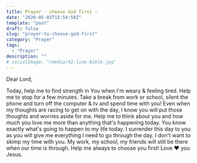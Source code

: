 ```yaml
---
title: Prayer - choose God first ☝️
date: "2020-05-03T15:54:58Z"
template: "post"
draft: false
slug: "prayer-to-choose-god-first"
category: "Prayer"
tags:
  - "Prayer"
description: ""
# socialImage: "/media/42-line-bible.jpg"
---
```


Dear Lord,

Today, help me to find strength in You when I'm weary & feeling tired. Help me to stop for a few minutes. Take a break from work or school, silent the phone and turn off the computer & tv and spend time with you! Even when my thoughts are racing to get on with the day, I know you will put those thoughts and worries aside for me. Help me to think about you and how much you love me more than anything that's happening today. You know exactly what's going to happen to my life today. I surrender this day to you as you will give me everything I need to go through the day. I don't want to skimp my time with you. My work, my school, my friends will still be there when our time is through. Help me always to choose you first! Love ❤️ you Jesus.